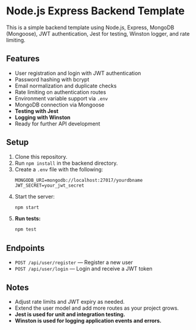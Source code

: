 # Node.js Express Backend Template

This is a simple backend template using Node.js, Express, MongoDB (Mongoose), JWT authentication, Jest for testing, Winston logger, and rate limiting.

## Features
- User registration and login with JWT authentication
- Password hashing with bcrypt
- Email normalization and duplicate checks
- Rate limiting on authentication routes
- Environment variable support via `.env`
- MongoDB connection via Mongoose
- **Testing with Jest**
- **Logging with Winston**
- Ready for further API development

## Setup
1. Clone this repository.
2. Run `npm install` in the backend directory.
3. Create a `.env` file with the following:
   ```env
   MONGODB_URI=mongodb://localhost:27017/yourdbname
   JWT_SECRET=your_jwt_secret
   ```
4. Start the server:
   ```sh
   npm start
   ```
5. **Run tests:**
   ```sh
   npm test
   ```

## Endpoints
- `POST /api/user/register` — Register a new user
- `POST /api/user/login` — Login and receive a JWT token

## Notes
- Adjust rate limits and JWT expiry as needed.
- Extend the user model and add more routes as your project grows.
- **Jest is used for unit and integration testing.**
- **Winston is used for logging application events and errors.**

